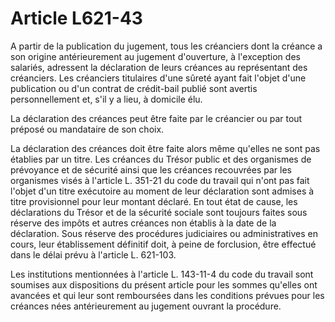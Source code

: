 # Article L621-43

A partir de la publication du jugement, tous les créanciers dont la créance a son origine antérieurement au jugement d'ouverture, à l'exception des salariés, adressent la déclaration de leurs créances au représentant des créanciers. Les créanciers titulaires d'une sûreté ayant fait l'objet d'une publication ou d'un contrat de crédit-bail publié sont avertis personnellement et, s'il y a lieu, à domicile élu.

La déclaration des créances peut être faite par le créancier ou par tout préposé ou mandataire de son choix.

La déclaration des créances doit être faite alors même qu'elles ne sont pas établies par un titre. Les créances du Trésor public et des organismes de prévoyance et de sécurité ainsi que les créances recouvrées par les organismes visés à l'article L. 351-21 du code du travail qui n'ont pas fait l'objet d'un titre exécutoire au moment de leur déclaration sont admises à titre provisionnel pour leur montant déclaré. En tout état de cause, les déclarations du Trésor et de la sécurité sociale sont toujours faites sous réserve des impôts et autres créances non établis à la date de la déclaration. Sous réserve des procédures judiciaires ou administratives en cours, leur établissement définitif doit, à peine de forclusion, être effectué dans le délai prévu à l'article L. 621-103.

Les institutions mentionnées à l'article L. 143-11-4 du code du travail sont soumises aux dispositions du présent article pour les sommes qu'elles ont avancées et qui leur sont remboursées dans les conditions prévues pour les créances nées antérieurement au jugement ouvrant la procédure.
